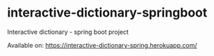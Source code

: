 # interactive-dictionary-springboot
Interactive dictionary - spring boot project

Available on: https://interactive-dictionary-spring.herokuapp.com/